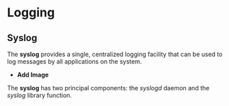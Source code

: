 # Logging

## Syslog
The **syslog** provides a single, centralized logging facility that can be used to log messages by all applications on the system.

* **Add Image**

The **syslog** has two principal components: the *syslogd* daemon and the *syslog* library function.